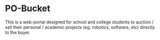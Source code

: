 # PO-Bucket
This is a web-portal designed for school and college students to auction / sell their personal / academic projects (eg. robotics, software, etc) directly to the buyer.
